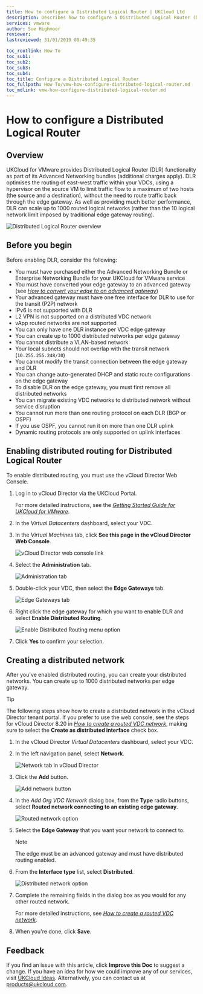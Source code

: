 ```yaml
---
title: How to configure a Distributed Logical Router | UKCloud Ltd
description: Describes how to configure a Distributed Logical Router (DLR), available as an advanced networking option with UKCloud for VMware
services: vmware
author: Sue Highmoor
reviewer:
lastreviewed: 31/01/2019 09:49:35

toc_rootlink: How To
toc_sub1: 
toc_sub2:
toc_sub3:
toc_sub4:
toc_title: Configure a Distributed Logical Router
toc_fullpath: How To/vmw-how-configure-distributed-logical-router.md
toc_mdlink: vmw-how-configure-distributed-logical-router.md
---
```


# How to configure a Distributed Logical Router

## Overview

UKCloud for VMware provides Distributed Logical Router (DLR) functionality as part of its Advanced Networking bundles (additional charges apply). DLR optimises the routing of east-west traffic within your VDCs, using a hypervisor on the source VM to limit traffic flow to a maximum of two hosts (the source and a destination), without the need to route traffic back through the edge gateway. As well as providing much better performance, DLR can scale up to 1000 routed logical networks (rather than the 10 logical network limit imposed by traditional edge gateway routing).

![Distributed Logical Router overview](images/vmw-dlr-overview.png)

## Before you begin

Before enabling DLR, consider the following:

- You must have purchased either the Advanced Networking Bundle or Enterprise Networking Bundle for your UKCloud for VMware service
- You must have converted your edge gateway to an advanced gateway (see [*How to convert your edge to an advanced gateway*](vmw-how-convert-edge.md))
- Your advanced gateway must have one free interface for DLR to use for the transit (P2P) network
- IPv6 is not supported with DLR
- L2 VPN is not supported on a distributed VDC network
- vApp routed networks are not supported
- You can only have one DLR instance per VDC edge gateway
- You can create up to 1000 distributed networks per edge gateway
- You cannot distribute a VLAN-based network
- Your local subnets should not overlap with the transit network (`10.255.255.248/30`)
- You cannot modify the transit connection between the edge gateway and DLR
- You can change auto-generated DHCP and static route configurations on the edge gateway
- To disable DLR on the edge gateway, you must first remove all distributed networks
- You can migrate existing VDC networks to distributed network without service disruption
- You cannot run more than one routing protocol on each DLR (BGP or OSPF)
- If you use OSPF, you cannot run it on more than one DLR uplink
- Dynamic routing protocols are only supported on uplink interfaces

## Enabling distributed routing for Distributed Logical Router

To enable distributed routing, you must use the vCloud Director Web Console.

1. Log in to vCloud Director via the UKCloud Portal.

    For more detailed instructions, see the [*Getting Started Guide for UKCloud for VMware*](vmw-gs.md).

2. In the *Virtual Datacenters* dashboard, select your VDC.

3. In the *Virtual Machines* tab, click **See this page in the vCloud Director Web Console**.

    ![vCloud Director web console link](images/vmw-vcd91-web-console.png)

4. Select the **Administration** tab.

    ![Administration tab](images/vmw-vcd-tab-admin.png)

5. Double-click your VDC, then select the **Edge Gateways** tab.

    ![Edge Gateways tab](images/vmw-vcd-tab-edge-gateways.png)

6. Right click the edge gateway for which you want to enable DLR and select **Enable Distributed Routing**.

    ![Enable Distributed Routing menu option](images/vmw-vcd-dlr-enable.png)

7. Click **Yes** to confirm your selection.

## Creating a distributed network

After you've enabled distributed routing, you can create your distributed networks. You can create up to 1000 distributed networks per edge gateway.

> [!TIP]
> The following steps show how to create a distributed network in the vCloud Director tenant portal. If you prefer to use the web console, see the steps for vCloud Director 8.20 in [*How to create a routed VDC network*](vmw-how-create-routed-network.md), making sure to select the **Create as distributed interface** check box.

1. In the vCloud Director *Virtual Datacenters* dashboard, select your VDC.

2. In the left navigation panel, select **Network**.

    ![Network tab in vCloud Director](images/vmw-vcd91-tab-network.png)

3. Click the **Add** button.

    ![Add network button](images/vmw-vcd91-btn-add-network.png)

4. In the *Add Org VDC Network* dialog box, from the **Type** radio buttons, select **Routed network connecting to an existing edge gateway**.

    ![Routed network option](images/vmw-vcd91-add-network-routed-option.png)

5. Select the **Edge Gateway** that you want your network to connect to.

    > [!NOTE]
    > The edge must be an advanced gateway and must have distributed routing enabled.

6. From the **Interface type** list, select **Distributed**.

    ![Distributed network option](images/vmw-vcd91-dlr-add-network-distributed.png)

7. Complete the remaining fields in the dialog box as you would for any other routed network.

    For more detailed instructions, see [*How to create a routed VDC network*](vmw-how-create-routed-network.md).

8. When you're done, click **Save**.

## Feedback

If you find an issue with this article, click **Improve this Doc** to suggest a change. If you have an idea for how we could improve any of our services, visit [UKCloud Ideas](https://ideas.ukcloud.com). Alternatively, you can contact us at <products@ukcloud.com>.
